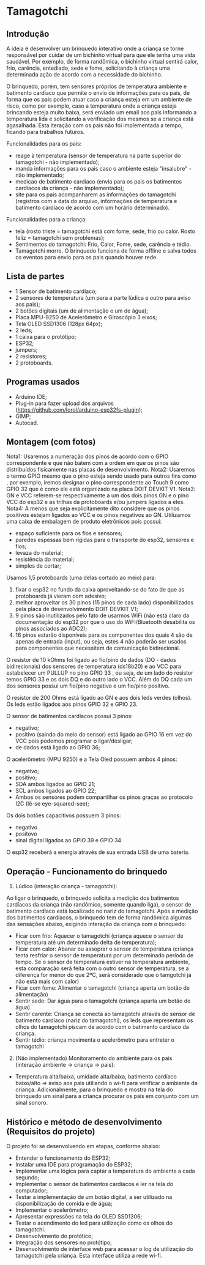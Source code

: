 # Tamagotchi 

## Introdução

A ideia é desenvolver um brinquedo interativo onde a criança se torne responsável por cuidar de um bichinho virtual para que ele tenha uma vida saudável. Por exemplo, de forma randômica, o bichinho virtual sentirá calor, frio, carência, entediado, sede e fome, solicitando à criança uma determinada ação de acordo com a necessidade do bichinho.

O brinquedo, porém, tem sensores próprios de temperatura ambiente e batimento cardíaco que permite o envio de informações para os pais, de forma que os pais podem atuar caso a criança esteja em um ambiente de risco, como por exemplo, caso a temperatura onde a criança esteja brincando esteja muito baixa, será enviado um email aos pais informando a temperatura lida e solicitando a verificação dos mesmos se a criança está agasalhada. Esta iteração com os pais não foi implementada a tempo, ficando para trabalhos futuros.

Funcionalidades para os pais:
+ reage à temperatura (sensor de temperatura na parte superior do tamagotchi - não implementado);
+ manda informações para os pais caso o ambiente esteja "insalubre" - não implementado;
+ medicao de batimento cardíaco (envia para os pais os batimentos cardíacos da criança - não implementado);
+ site para os pais acompanharem as informações do tamagotchi (registros com a data do arquivo, informações de temperatura e batimento cardíaco de acordo com um horário determinado).
 
Funcionalidades para a criança:
+ tela (rosto triste = tamagotchi está com fome, sede, frio ou calor. Rosto feliz = tamagotchi sem problemas);
+ Sentimentos do tamagotchi: Frio, Calor, Fome, sede, carência e tédio.
+ Tamagotchi morre.
O brinquedo funciona de forma offline e salva todos os eventos para envio para os pais quando houver rede.

## Lista de partes

+ 1 Sensor de batimento cardíaco;
+ 2 sensores de temperatura (um para a parte lúdica e outro para aviso aos pais);
+ 2 botões digitais (um de alimentação e um de água);
+ Placa MPU-9250 de Acelerômetro e Giroscópio 3 eixos;
+ Tela OLED SSD1306 (128px 64px);
+ 2 leds;
+ 1 caixa para o protótipo;
+ ESP32;
+ jumpers;
+ 2 resistores;
+ 2 protoboards.

## Programas usados

+ Arduino  IDE;
+ Plug-in para fazer upload dos arquivos (https://github.com/lorol/arduino-esp32fs-plugin);
+ GIMP;
+ Autocad.

## Montagem (com fotos)
Nota1: Usaremos a numeração dos pinos de acordo com o GPIO correspondente e que não batem com a ordem em que os pinos são distribuídos fisicamente nas placas de desenvolvimento.
Nota2: Usaremos o termo GPIO mesmo que o pino esteja sendo usado para outros fins como , por exemplo, iremos designar o pino correspondente ao Touch 9 como GPIO 32 que é como ele está organizado na placa DOIT DEVKIT V1.
Nota3: GN e VCC referem-se respectivamente a um dos dois pinos GN e o pino VCC do esp32 e as trilhas da protoboards e/ou jumpers ligados a eles.
Nota4: A menos que seja explicitamente dito considere que os pinos positivos estejam ligados ao VCC e os pinos negativos ao GN.
Utilizamos uma caixa de embalagem de produto eletrônicos pois possuí:
+ espaço suficiente para os fios e sensores;
+ paredes espessas bem rígidas para o transporte do esp32, sensores e fios;
+ levaza do material;
+ resistência do material;
+ simples de cortar;

Usamos 1,5 protoboards (uma delas cortado ao meio) para:
1. fixar o esp32 no fundo da caixa aproveitando-se do fato de que as protoboards já vieram com adesivo;
2. melhor aproveitar os 30 pinos (15 pinos de cada lado) disponibilizados pela placa de desenvolvimento DOIT DEVKIT V1;
3. 9 pinos são inutilizados pelo fato de usarmos WiFi (não está claro da documentação do esp32 por que o uso do WiFi/Bluetooth desabilita os pinos associados ao ADC2);
4. 16 pinos estarão disponíveis para os componentes dos quais 4 são de apenas de entrada (input), ou seja, estes 4 não poderão ser usados para componentes que necessitem de comunicação bidirecional.

O resistor de 10 kOhms foi ligado ao fio/pino de dados (DQ - dados bidirecionais) dos sensores de temperatura (ds18b20) e ao VCC para estabelecer um PULLUP no pino GPIO 33 , ou seja, de um lado do resistor temos GPIO 33 e os dois DQ e do outro lado o VCC.
Além do DQ cada um dos sensores possui um fio/pino negativo e um fio/pino positivo.

O resistor de 200 Ohms está ligado ao GN e aos dois leds verdes (olhos). Os leds estão ligados aos pinos GPIO 32 e GPIO 23.

O sensor de batimentos cardíacos possui 3 pinos:
+ negativo;
+ positivo (saindo do meio do sensor) está ligado ao GPIO 16 em vez do VCC pois podemos programar o ligar/desligar;
+ de dados está ligado ao GPIO 36;

O acelerômetro (MPU 9250) e a Tela Oled possuem ambos 4 pinos:
+ negativo;
+ positivo;
+ SDA ambos ligados ao GPIO 21;
+ SCL ambos ligados ao GPIO 22;
+ Ambos os sensores podem compartilhar os pinos graças ao protocolo I2C (lê-se eye-squared-see);

Os dois botões capacitivos possuem 3 pinos:
+ negativo
+ positovo
+ sinal digital ligados ao GPIO 39 e GPIO 34

O esp32 receberá a energia através de sua entrada USB de uma bateria.

## Operação - Funcionamento do brinquedo

1. Lúdico (interação criança - tamagotchi):

Ao ligar o brinquedo, o brinquedo solicita a medição dos batimentos cardíacos da criança (não randômico, somente quando liga), o sensor de batimento cardíaco está localizado no nariz do tamagotchi. Após a medição dos batimentos cardíacos, o brinquedo tem de forma randômica algumas das sensações abaixo, exigindo interação da criança com o brinquedo: 
+ Ficar com frio: Aquecer o tamagotchi (criança aquece o sensor de temperatura até um determinado delta de temperatura);
+ Ficar com calor: Abanar ou assoprar o sensor de temperatura (criança tenta resfriar o sensor de temperatura por um determinado período de tempo. Se o sensor de temperatura estiver na temperatura ambiente, esta comparação será feita com o outro sensor de temperatura, se a diferença for menor do que 2ºC, será considerado que o tamgotchi já não está mais com calor)
+ Ficar com fome: Alimentar o tamagotchi (criança aperta um botão de alimentação)
+ Sentir sede: Dar água para o tamagotchi (criança aparta um botão de água)
+ Sentir carente: Criança se conecta ao tamagotchi através do sensor de batimento cardíaco (nariz do tamagotchi), os leds que representam os olhos do tamagotchi piscam de acordo com o batimento cardíaco da criança.
+ Sentir tédio: criança movimenta o acelerômetro para entreter o tamagotchi

2. (Não implementado) Monitoramento do ambiente para os pais (interação ambiente -> criança -> pais):
+ Temperatura alta/baixa, umidade alta/baixa, batimento cardíaco baixo/alto => aviso aos pais utiliando o wi-fi para verificar o ambiente da criança. Adicionalmente, para o brinquedo e mostra na tela do brinquedo um sinal para a criança procurar os pais em conjunto com um sinal sonoro.

## Histórico e método de desenvolvimento (Requisitos do projeto)

O projeto foi se desenvolvendo em etapas, conforme abaixo:
- Entender o funcionamento do ESP32;
- Instalar uma IDE para programação do ESP32;
- Implementar uma lógica para captar a temperatura do ambiente a cada segundo;
- Implementar o sensor de batimentos cardíacos e ler na tela do computador;
- Testar a implementação de um botão digital, a ser utilizado na disponibilização de comida e de água;
- Implementar o acelerômetro;
- Apresentar expressões na tela do OLED SSD1306;
- Testar o acendimento do led para utilização como os olhos do tamagotchi.
- Desenvolvimento do protótico;
- Integração dos sensores no protótipo;
- Desenvolvimento de interface web para acessar o log de utilização do tamagotchi pela criança. Esta interface utiliza a rede wi-fi.
